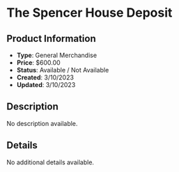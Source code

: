 # The Spencer House Deposit

## Product Information
- **Type**: General Merchandise
- **Price**: $600.00
- **Status**: Available / Not Available
- **Created**: 3/10/2023
- **Updated**: 3/10/2023

## Description
No description available.



## Details
No additional details available.
